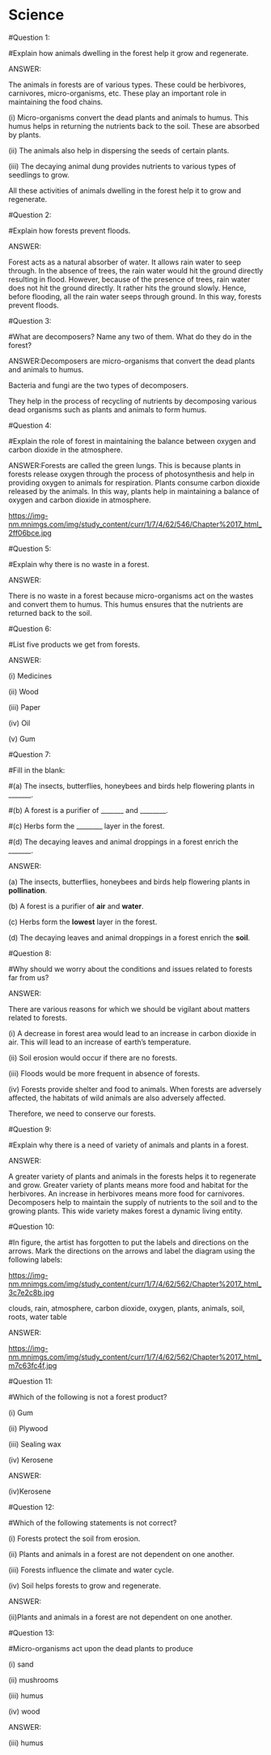 # Science

#Question 1:

#Explain how animals dwelling in the forest help it grow and regenerate.

ANSWER:

The animals in forests are of various types. These could be herbivores, carnivores, micro-organisms, etc. These play an important role in maintaining the food chains.

(i) Micro-organisms convert the dead plants and animals to humus. This humus helps in returning the nutrients back to the soil. These are absorbed by plants.

(ii) The animals also help in dispersing the seeds of certain plants.

(iii) The decaying animal dung provides nutrients to various types of seedlings to grow.

All these activities of animals dwelling in the forest help it to grow and regenerate.

#Question 2:

#Explain how forests prevent floods.

ANSWER:

Forest acts as a natural absorber of water. It allows rain water to seep through. In the absence of trees, the rain water would hit the ground directly resulting in flood. However, because of the presence of trees, rain water does not hit the ground directly. It rather hits the ground slowly. Hence, before flooding, all the rain water seeps through ground. In this way, forests prevent floods.

#Question 3:

#What are decomposers? Name any two of them. What do they do in the forest?

ANSWER:Decomposers are micro-organisms that convert the dead plants and animals to humus.

Bacteria and fungi are the two types of decomposers.

They help in the process of recycling of nutrients by decomposing various dead organisms such as plants and animals to form humus.

#Question 4:

#Explain the role of forest in maintaining the balance between oxygen and carbon dioxide in the atmosphere.

ANSWER:Forests are called the green lungs. This is because plants in forests release oxygen through the process of photosynthesis and help in providing oxygen to animals for respiration. Plants consume carbon dioxide released by the animals. In this way, plants help in maintaining a balance of oxygen and carbon dioxide in atmosphere.

https://img-nm.mnimgs.com/img/study_content/curr/1/7/4/62/546/Chapter%2017_html_2ff06bce.jpg

#Question 5:

#Explain why there is no waste in a forest.

ANSWER:

There is no waste in a forest because micro-organisms act on the wastes and convert them to humus. This humus ensures that the nutrients are returned back to the soil.

 

 

 

 

#Question 6:

#List five products we get from forests.

ANSWER:

(i) Medicines

(ii) Wood

(iii) Paper

(iv) Oil

(v) Gum





#Question 7:

#Fill in the blank:

#(a) The insects, butterflies, honeybees and birds help flowering plants in _______.

#(b) A forest is a purifier of _______ and ________.

#(c) Herbs form the ________ layer in the forest.

#(d) The decaying leaves and animal droppings in a forest enrich the _______.

ANSWER:

(a) The insects, butterflies, honeybees and birds help flowering plants in __pollination__.

(b) A forest is a purifier of __air__ and __water__.

(c) Herbs form the __lowest__ layer in the forest.

(d) The decaying leaves and animal droppings in a forest enrich the __soil__.

 

 

 

#Question 8:

#Why should we worry about the conditions and issues related to forests far from us?

ANSWER:

There are various reasons for which we should be vigilant about matters related to forests.

(i) A decrease in forest area would lead to an increase in carbon dioxide in air. This will lead to an increase of earth’s temperature.

(ii) Soil erosion would occur if there are no forests.

(iii) Floods would be more frequent in absence of forests.

(iv) Forests provide shelter and food to animals. When forests are adversely affected, the habitats of wild animals are also adversely affected.

Therefore, we need to conserve our forests.

#Question 9:

#Explain why there is a need of variety of animals and plants in a forest.

ANSWER:

A greater variety of plants and animals in the forests helps it to regenerate and grow. Greater variety of plants means more food and habitat for the herbivores. An increase in herbivores means more food for carnivores. Decomposers help to maintain the supply of nutrients to the soil and to the growing plants. This wide variety makes forest a dynamic living entity.

 

#Question 10:

#In figure, the artist has forgotten to put the labels and directions on the arrows. Mark the directions on the arrows and label the diagram using the following labels:

https://img-nm.mnimgs.com/img/study_content/curr/1/7/4/62/562/Chapter%2017_html_3c7e2c8b.jpg

clouds, rain, atmosphere, carbon dioxide, oxygen, plants, animals, soil, roots, water table

ANSWER:

https://img-nm.mnimgs.com/img/study_content/curr/1/7/4/62/562/Chapter%2017_html_m7c63fc4f.jpg

#Question 11:

#Which of the following is not a forest product?

(i) Gum

(ii) Plywood

(iii) Sealing wax

(iv) Kerosene

ANSWER:

(iv)Kerosene

#Question 12:

#Which of the following statements is not correct?

(i) Forests protect the soil from erosion.

(ii) Plants and animals in a forest are not dependent on one another.

(iii) Forests influence the climate and water cycle.

(iv) Soil helps forests to grow and regenerate.

ANSWER:

(ii)Plants and animals in a forest are not dependent on one another.





#Question 13:

#Micro-organisms act upon the dead plants to produce

(i) sand

(ii) mushrooms

(iii) humus

(iv) wood

ANSWER:

(iii) humus

 
